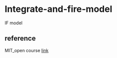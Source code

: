 # Integrate-and-fire-model
IF model 

## reference
MIT_open course [link](https://ocw.mit.edu/resources/res-9-003-brains-minds-and-machines-summer-course-summer-2015/tutorials/tutorial-2.-matlab-programming/)
